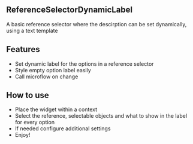 ## ReferenceSelectorDynamicLabel
A basic reference selector where the descirption can be set dynamically, using a text template

## Features
- Set dynamic label for the options in a reference selector
- Style empty option label easily
- Call microflow on change

## How to use
- Place the widget within a context
- Select the reference, selectable objects and what to show in the label for every option
- If needed configure additional settings
- Enjoy!
